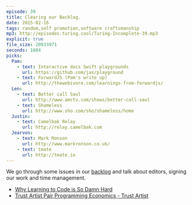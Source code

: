 ```yaml
---
episode: 39
title: Clearing our Backlog.
date: 2015-02-16
tags: random,self promotion,software craftsmanship
mp3: http://episodes.turing.cool/Turing-Incomplete-39.mp3
explicit: true
file_size: 20933971
seconds: 1684
picks:
  Pam:
    - text: Interactive docs Swift playgrounds
      url: https://github.com/jas/playground
    - text: ForwardJS (Pam's write up)
      url: http://thewebivore.com/learnings-from-forwardjs/
  Len:
    - text: Better call Saul
      url: http://www.amctv.com/shows/better-call-saul
    - text: Shameless
      url: http://www.sho.com/sho/shameless/home
  Justin:
    - text: Camelbak Relay
      url: http://relay.camelbak.com
  Jearvon:
    - text: Mark Ronson
      url: http://www.markronson.co.uk/
    - text: tmate
      url: http://tmate.io
---
```


We go through some issues in our [backlog](https://github.com/turing-incomplete/turing-incomplete/issues) and talk about editors, signing our work and time management.

* [Why Learning to Code is So Damn Hard](http://www.vikingcodeschool.com/posts/why-learning-to-code-is-so-damn-hard)
* [Trust Artist Pair Programming Economics - Trust Artist](http://trustartist.com/2015/01/27/pair-programming-economics/)

